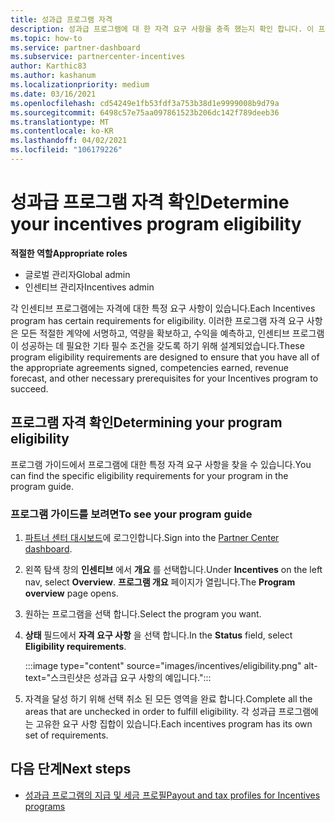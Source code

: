 ```yaml
---
title: 성과급 프로그램 자격
description: 성과급 프로그램에 대 한 자격 요구 사항을 충족 했는지 확인 합니다. 이 프로세스는 프로그램 가이드의 자격 검사를 포함 합니다.
ms.topic: how-to
ms.service: partner-dashboard
ms.subservice: partnercenter-incentives
author: Karthic83
ms.author: kashanum
ms.localizationpriority: medium
ms.date: 03/16/2021
ms.openlocfilehash: cd54249e1fb53fdf3a753b38d1e9999008b9d79a
ms.sourcegitcommit: 6498c57e75aa097861523b206dc142f789deeb36
ms.translationtype: MT
ms.contentlocale: ko-KR
ms.lasthandoff: 04/02/2021
ms.locfileid: "106179226"
---
```

# <a name="determine-your-incentives-program-eligibility"></a><span data-ttu-id="cb0e0-104">성과급 프로그램 자격 확인</span><span class="sxs-lookup"><span data-stu-id="cb0e0-104">Determine your incentives program eligibility</span></span>

<span data-ttu-id="cb0e0-105">**적절한 역할**</span><span class="sxs-lookup"><span data-stu-id="cb0e0-105">**Appropriate roles**</span></span>

- <span data-ttu-id="cb0e0-106">글로벌 관리자</span><span class="sxs-lookup"><span data-stu-id="cb0e0-106">Global admin</span></span>
- <span data-ttu-id="cb0e0-107">인센티브 관리자</span><span class="sxs-lookup"><span data-stu-id="cb0e0-107">Incentives admin</span></span>

 <span data-ttu-id="cb0e0-108">각 인센티브 프로그램에는 자격에 대한 특정 요구 사항이 있습니다.</span><span class="sxs-lookup"><span data-stu-id="cb0e0-108">Each Incentives program has certain requirements for eligibility.</span></span> <span data-ttu-id="cb0e0-109">이러한 프로그램 자격 요구 사항은 모든 적절한 계약에 서명하고, 역량을 확보하고, 수익을 예측하고, 인센티브 프로그램이 성공하는 데 필요한 기타 필수 조건을 갖도록 하기 위해 설계되었습니다.</span><span class="sxs-lookup"><span data-stu-id="cb0e0-109">These program eligibility requirements are designed to ensure that you have all of the appropriate agreements signed, competencies earned, revenue forecast, and other necessary prerequisites for your Incentives program to succeed.</span></span>

## <a name="determining-your-program-eligibility"></a><span data-ttu-id="cb0e0-110">프로그램 자격 확인</span><span class="sxs-lookup"><span data-stu-id="cb0e0-110">Determining your program eligibility</span></span>

<span data-ttu-id="cb0e0-111">프로그램 가이드에서 프로그램에 대한 특정 자격 요구 사항을 찾을 수 있습니다.</span><span class="sxs-lookup"><span data-stu-id="cb0e0-111">You can find the specific eligibility requirements for your program in the program guide.</span></span> 

### <a name="to-see-your-program-guide"></a><span data-ttu-id="cb0e0-112">프로그램 가이드를 보려면</span><span class="sxs-lookup"><span data-stu-id="cb0e0-112">To see your program guide</span></span>

1. <span data-ttu-id="cb0e0-113">[파트너 센터 대시보드](https://partner.microsoft.com/dashboard/)에 로그인합니다.</span><span class="sxs-lookup"><span data-stu-id="cb0e0-113">Sign into the [Partner Center dashboard](https://partner.microsoft.com/dashboard/).</span></span>

2. <span data-ttu-id="cb0e0-114">왼쪽 탐색 창의 **인센티브** 에서 **개요** 를 선택합니다.</span><span class="sxs-lookup"><span data-stu-id="cb0e0-114">Under **Incentives** on the left nav, select **Overview**.</span></span> <span data-ttu-id="cb0e0-115">**프로그램 개요** 페이지가 열립니다.</span><span class="sxs-lookup"><span data-stu-id="cb0e0-115">The **Program overview** page opens.</span></span>

3. <span data-ttu-id="cb0e0-116">원하는 프로그램을 선택 합니다.</span><span class="sxs-lookup"><span data-stu-id="cb0e0-116">Select the program you want.</span></span>

4. <span data-ttu-id="cb0e0-117">**상태** 필드에서 **자격 요구 사항** 을 선택 합니다.</span><span class="sxs-lookup"><span data-stu-id="cb0e0-117">In the **Status** field, select **Eligibility requirements**.</span></span>

   :::image type="content" source="images/incentives/eligibility.png" alt-text="스크린샷은 성과급 요구 사항의 예입니다.":::

5. <span data-ttu-id="cb0e0-119">자격을 달성 하기 위해 선택 취소 된 모든 영역을 완료 합니다.</span><span class="sxs-lookup"><span data-stu-id="cb0e0-119">Complete all the areas that are unchecked in order to fulfill eligibility.</span></span> <span data-ttu-id="cb0e0-120">각 성과급 프로그램에는 고유한 요구 사항 집합이 있습니다.</span><span class="sxs-lookup"><span data-stu-id="cb0e0-120">Each incentives program has its own set of requirements.</span></span>

## <a name="next-steps"></a><span data-ttu-id="cb0e0-121">다음 단계</span><span class="sxs-lookup"><span data-stu-id="cb0e0-121">Next steps</span></span>

- [<span data-ttu-id="cb0e0-122">성과급 프로그램의 지급 및 세금 프로필</span><span class="sxs-lookup"><span data-stu-id="cb0e0-122">Payout and tax profiles for Incentives programs</span></span>](incentives-create-and-manage-your-payout-and-tax-profiles.md)
